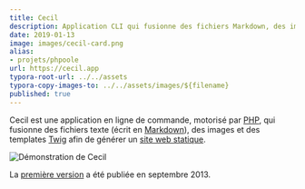 ```yaml
---
title: Cecil
description: Application CLI qui fusionne des fichiers Markdown, des images et des templates Twig afin de générer un site web statique.
date: 2019-01-13
image: images/cecil-card.png
alias:
- projets/phpoole
url: https://cecil.app
typora-root-url: ../../assets
typora-copy-images-to: ../../assets/images/${filename}
published: true
---
```

Cecil est une application en ligne de commande, motorisé par [PHP](http://www.php.net/), qui fusionne des fichiers texte (écrit en [Markdown](https://daringfireball.net/projects/markdown/)), des images et des templates [Twig](https://twig.symfony.com/) afin de générer un [site web statique](https://fr.m.wikipedia.org/wiki/Page_web_statique).

![Démonstration de Cecil](/images/projets/cecil-demo.gif)

La [première version](https://github.com/Cecilapp/Cecil/commit/58cd48bcc72baa7636ffdd0520d26c2847130537) a été publiée en septembre 2013.
